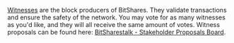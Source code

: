 [Witnesses](introduction/witness) are the block producers of BitShares. They validate transactions and ensure the safety of the network. You may vote for as many witnesses as you'd like, and they will all receive the same amount of votes. Witness proposals can be found here: [BitSharestalk - Stakeholder Proposals Board](https://forum.eidos.one/index.php/board,75.0.html).

